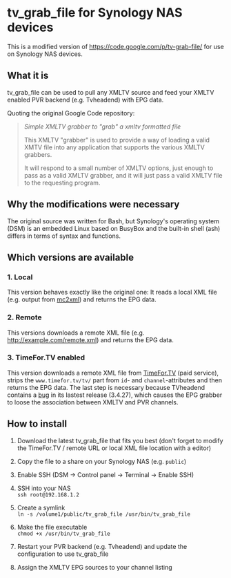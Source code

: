 # tv_grab_file for Synology NAS devices
This is a modified version of <https://code.google.com/p/tv-grab-file/> for use on Synology NAS devices.

## What it is
tv_grab_file can be used to pull any XMLTV source and feed your XMLTV enabled PVR backend (e.g. Tvheadend) with EPG data.

Quoting the original Google Code repository:

> _Simple XMLTV grabber to "grab" a xmltv formatted file_
> 
> This XMLTV "grabber" is used to provide a way of loading a valid XMTV file into
> any application that supports the various XMLTV grabbers.
> 
> It will respond to a small number of XMLTV options, just enough to pass as a valid
> XMLTV grabber, and it will just pass a valid XMLTV file to the requesting program.

## Why the modifications were necessary
The original source was written for Bash, but Synology's operating system (DSM) is an embedded Linux based on BusyBox and the built-in shell (ash) differs in terms of syntax and functions.

## Which versions are available

### 1. Local
This version behaves exactly like the original one: It reads a local XML file (e.g. output from [mc2xml](http://mc2xml.tk/)) and returns the EPG data.

### 2. Remote
This versions downloads a remote XML file (e.g. http://example.com/remote.xml) and returns the EPG data.

### 3. TimeFor.TV enabled
This version downloads a remote XML file from [TimeFor.TV](http://en.timefor.tv) (paid service), strips the `www.timefor.tv/tv/` part from `id`- and `channel`-attributes and then returns the EPG data. The last step is necessary because TVheadend contains a [bug](https://tvheadend.org/issues/1800) in its lastest release (3.4.27), which causes the EPG grabber to loose the association between XMLTV and PVR channels.

## How to install
1. Download the latest tv_grab_file that fits you best (don't forget to modify the TimeFor.TV / remote URL or local XML file location with a editor)

2. Copy the file to a share on your Synology NAS (e.g. `public`)

3. Enable SSH (DSM &rarr; Control panel &rarr; Terminal &rarr; Enable SSH)

4. SSH into your NAS  
`ssh root@192.168.1.2`

5. Create a symlink  
`ln -s /volume1/public/tv_grab_file /usr/bin/tv_grab_file`

6. Make the file executable  
`chmod +x /usr/bin/tv_grab_file`

7. Restart your PVR backend (e.g. Tvheadend) and update the configuration to use tv_grab_file

8. Assign the XMLTV EPG sources to your channel listing